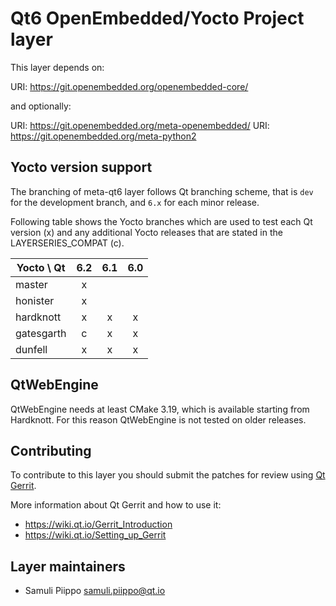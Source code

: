 Qt6 OpenEmbedded/Yocto Project layer
====================================

This layer depends on:

URI: https://git.openembedded.org/openembedded-core/

and optionally:

URI: https://git.openembedded.org/meta-openembedded/
URI: https://git.openembedded.org/meta-python2

Yocto version support
---------------------

The branching of meta-qt6 layer follows Qt branching scheme, that is
`dev` for the development branch, and `6.x` for each minor release.

Following table shows the Yocto branches which are used to test each
Qt version (x) and any additional Yocto releases that are stated in
the LAYERSERIES_COMPAT (c).

| Yocto \ Qt | 6.2 | 6.1 | 6.0 |
| ---------- |:---:|:---:|:---:|
| master     |  x  |     |     |
| honister   |  x  |     |     |
| hardknott  |  x  |  x  |  x  |
| gatesgarth |  c  |  x  |  x  |
| dunfell    |  x  |  x  |  x  |

QtWebEngine
-----------

QtWebEngine needs at least CMake 3.19, which is available starting from Hardknott.
For this reason QtWebEngine is not tested on older releases.

Contributing
------------

To contribute to this layer you should submit the patches for review using
[Qt Gerrit](https://codereview.qt-project.org).

More information about Qt Gerrit and how to use it:
 - https://wiki.qt.io/Gerrit_Introduction
 - https://wiki.qt.io/Setting_up_Gerrit

Layer maintainers
-----------------

 - Samuli Piippo <samuli.piippo@qt.io>


